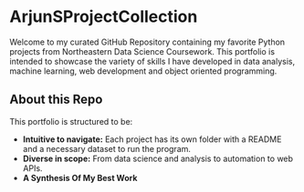 # ArjunSProjectCollection
Welcome to my curated GitHub Repository containing my favorite Python projects from Northeastern Data Science Coursework. This portfolio is intended to showcase the variety of skills I have developed in data analysis, machine learning, web development and object oriented programming.

## About this Repo
This portfolio is structured to be:
- **Intuitive to navigate:** Each project has its own folder with a README and a necessary dataset to run the program.
- **Diverse in scope:** From data science and analysis to automation to web APIs.
- **A Synthesis Of My Best Work** 
